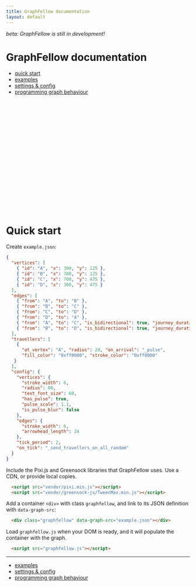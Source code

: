 ```yaml
---
title: GraphFellow documentation
layout: default
---
```


_beta: GraphFellow is still in development!_

# GraphFellow documentation

* [quick start](#quick-start)
* [examples](examples)
* [settings & config](settings)
* [programming graph behaviour](behaviour)

<script src="../vendor/pixi.min.js"></script>
<script src="../vendor/greensock-js/TweenMax.min.js"></script>
<div class="graphfellow" data-graph-src="example-graphs/example.json" style="width:500px;height:300px"></div>
<script src="../graphfellow.js"></script>

# Quick start

Create `example.json`:
```json
{
  "vertices": [
    { "id": "A", "x": 300, "y": 125 },
    { "id": "B", "x": 700, "y": 125 },
    { "id": "C", "x": 700, "y": 475 },
    { "id": "D", "x": 300, "y": 475 }
  ],
  "edges": [
    { "from": "A", "to": "B" },
    { "from": "B", "to": "C" },
    { "from": "C", "to": "D" },
    { "from": "D", "to": "A" },
    { "from": "A", "to": "C", "is_bidirectional": true, "journey_duration": 1.4 },
    { "from": "B", "to": "D", "is_bidirectional": true, "journey_duration": 1.4 }
  ],
  "travellers": [
    {
      "at_vertex": "A", "radius": 20, "on_arrival": "_pulse",
      "fill_color": "0xff0000", "stroke_color": "0xff0000"
   }
  ],
  "config": {
    "vertices": {
      "stroke_width": 6,
      "radius": 80,
      "text_font_size": 60,
      "has_pulse": true,
      "pulse_scale": 1.1,
      "is_pulse_blur": false
    },
    "edges": {
      "stroke_width": 6,
      "arrowhead_length": 24
    },
    "tick_period": 2,
    "on_tick": "_send_travellers_on_all_random"
  }
}
```

Include the Pixi.js and Greensock libraries that GraphFellow uses. Use a CDN, or provide local copies.

```html
  <script src="vendor/pixi.min.js"></script>
  <script src="vendor/greensock-js/TweenMax.min.js"></script>
```

Add a container `<div>` with class `graphfellow`, and link to its JSON definition with `data-graph-src`:

```html
  <div class="graphfellow" data-graph-src="example.json"></div>
```

Load `graphfellow.js` when your DOM is ready, and it will populate the container with the graph.

```html
  <script src="graphfellow.js"></script>
```

---

* [examples](examples)
* [settings & config](settings)
* [programming graph behaviour](behaviour)

